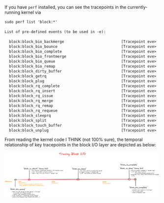 If you have `perf` installed, you can see the tracepoints in the currently-running kernel via

```
sudo perf list 'block:*'

List of pre-defined events (to be used in -e):

  block:block_bio_backmerge                          [Tracepoint eve>
  block:block_bio_bounce                             [Tracepoint eve>
  block:block_bio_complete                           [Tracepoint eve>
  block:block_bio_frontmerge                         [Tracepoint eve>
  block:block_bio_queue                              [Tracepoint eve>
  block:block_bio_remap                              [Tracepoint eve>
  block:block_dirty_buffer                           [Tracepoint eve>
  block:block_getrq                                  [Tracepoint eve>
  block:block_plug                                   [Tracepoint eve>
  block:block_rq_complete                            [Tracepoint eve>
  block:block_rq_insert                              [Tracepoint eve>
  block:block_rq_issue                               [Tracepoint eve>
  block:block_rq_merge                               [Tracepoint eve>
  block:block_rq_remap                               [Tracepoint eve>
  block:block_rq_requeue                             [Tracepoint eve>
  block:block_sleeprq                                [Tracepoint eve>
  block:block_split                                  [Tracepoint eve>
  block:block_touch_buffer                           [Tracepoint eve>
  block:block_unplug                                 [Tracepoint eve>

```

From reading the kernel code I THINK (not 100% sure), the temporal relationship of key tracepoints in the block I/O layer are depicted as below:

![tracepoints.png](tracepoints.png)